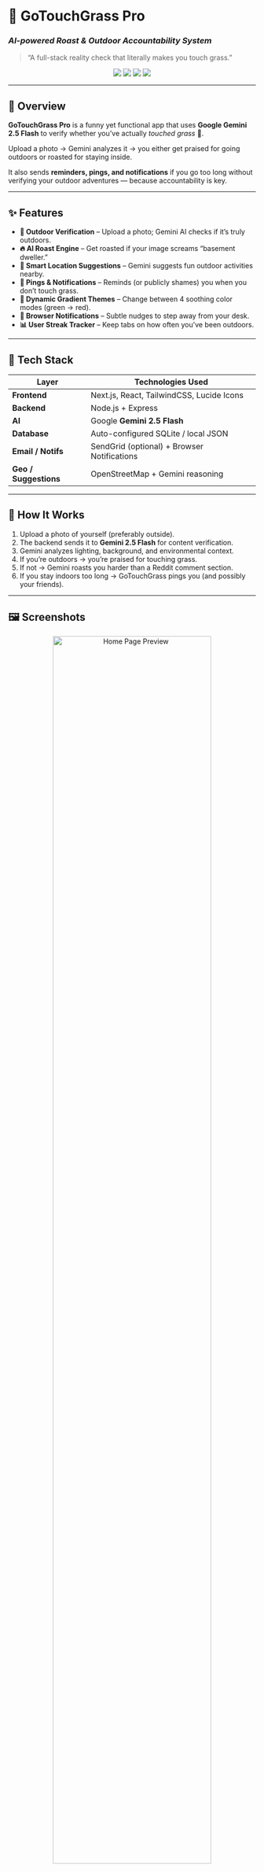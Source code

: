 # 🌱 GoTouchGrass Pro  
### *AI-powered Roast & Outdoor Accountability System*  

> “A full-stack reality check that literally makes you touch grass.”  

<p align="center">
  <img src="https://img.shields.io/badge/AI-Gemini%202.5%20Flash-34A853?logo=google" />
  <img src="https://img.shields.io/badge/Frontend-Next.js%20%2B%20Tailwind-blue?logo=nextdotjs" />
  <img src="https://img.shields.io/badge/Backend-Node.js%20%2B%20Express-green?logo=nodedotjs" />
  <img src="https://img.shields.io/badge/License-MIT-yellow" />
</p>

---

## 🚀 Overview  

**GoTouchGrass Pro** is a funny yet functional app that uses **Google Gemini 2.5 Flash** to verify whether you’ve actually *touched grass* 🌿.  

Upload a photo → Gemini analyzes it → you either get praised for going outdoors or roasted for staying inside.  

It also sends **reminders, pings, and notifications** if you go too long without verifying your outdoor adventures — because accountability is key.  

---

## ✨ Features  

- **🌱 Outdoor Verification** – Upload a photo; Gemini AI checks if it’s truly outdoors.  
- **🔥 AI Roast Engine** – Get roasted if your image screams “basement dweller.”  
- **📍 Smart Location Suggestions** – Gemini suggests fun outdoor activities nearby.  
- **📧 Pings & Notifications** – Reminds (or publicly shames) you when you don’t touch grass.  
- **🎨 Dynamic Gradient Themes** – Change between 4 soothing color modes (green → red).  
- **🔔 Browser Notifications** – Subtle nudges to step away from your desk.  
- **📊 User Streak Tracker** – Keep tabs on how often you’ve been outdoors.  

---

## 🧩 Tech Stack  

| Layer | Technologies Used |
|-------|-------------------|
| **Frontend** | Next.js, React, TailwindCSS, Lucide Icons |
| **Backend** | Node.js + Express |
| **AI** | Google **Gemini 2.5 Flash** |
| **Database** | Auto-configured SQLite / local JSON |
| **Email / Notifs** | SendGrid (optional) + Browser Notifications |
| **Geo / Suggestions** | OpenStreetMap + Gemini reasoning |

---

## 🧠 How It Works  

1. Upload a photo of yourself (preferably outside).  
2. The backend sends it to **Gemini 2.5 Flash** for content verification.  
3. Gemini analyzes lighting, background, and environmental context.  
4. If you’re outdoors → you’re praised for touching grass.  
5. If not → Gemini roasts you harder than a Reddit comment section.  
6. If you stay indoors too long → GoTouchGrass pings you (and possibly your friends).  

---

## 🖼️ Screenshots  

<p align="center">
  <img src="docs/screenshot_home.png" width="80%" alt="Home Page Preview" />
  <br/><em>🏡 Home screen – Upload your 'proof of grass' here.</em>
</p>

<p align="center">
  <img src="docs/screenshot_roast.png" width="80%" alt="Roast Result Example" />
  <br/><em>🔥 AI roast results – brutally honest outdoor diagnostics.</em>
</p>

<p align="center">
  <img src="docs/screenshot_theme.png" width="80%" alt="Theme Selector" />
  <br/><em>🎨 Switch between dynamic nature-inspired color themes.</em>
</p>

<p align="center">
  <img src="docs/screenshot_notify.png" width="80%" alt="Notification System" />
  <br/><em>🔔 Smart reminders and pings to get you moving outdoors.</em>
</p>

---

## ⚙️ Setup  

### 🧾 Prerequisites  
- Node.js 18+  
- Gemini API key (add to `.env` file)  
- Optional: SendGrid key for email notifications  

### 🛠 Installation  

```bash
# Clone the repo
git clone https://github.com/yourusername/go-touch-grass-pro.git
cd go-touch-grass-pro

# Install dependencies
npm install

# Start backend
cd backend
npm start

# Start frontend
cd ../frontend
npm run dev
Then visit 👉 http://localhost:3000

📸 Example Output
✅ Verified:

“Yo, you actually touched grass! Nice job! Real sunlight, real vibes, no RGB needed.”

❌ Not Verified:

“This lighting screams 4K monitor, not sunshine. Go touch some actual photons.”

🔔 Notifications
Local browser reminders when you’re overdue for a grass session.

Optional email pings using SendGrid (“Subject: Still indoors? 😬”).

Weekly summaries of your outdoor streaks.

🧪 Future Additions
🪩 Friend leaderboards

🌎 “Grass Map” of verified outdoor spots

🧭 Challenge mode (“Find a tree and prove it”)

🗣 Voice notifications: “Bro, go outside.”
